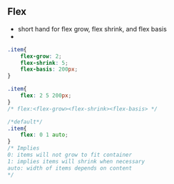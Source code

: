 ## Flex

* short hand for flex grow, flex shrink, and flex basis
* 
```css
.item{
    flex-grow: 2;
    flex-shrink: 5;
    flex-basis: 200px;
}

.item{
    flex: 2 5 200px;
}
/* flex:<flex-grow><flex-shrink><flex-basis> */

/*default*/
.item{
    flex: 0 1 auto;
}
/* Implies
0: items will not grow to fit container
1: implies items will shrink when necessary
auto: width of items depends on content
*/
```
